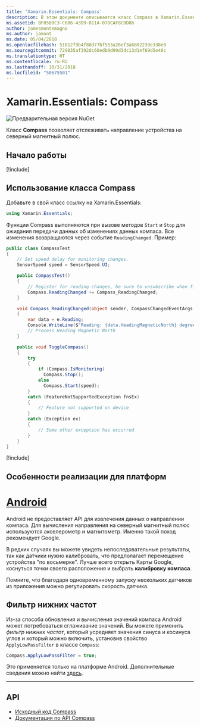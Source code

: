 ```yaml
---
title: 'Xamarin.Essentials: Compass'
description: В этом документе описывается класс Compass в Xamarin.Essentials, который позволяет отслеживать направление устройства на северный магнитный полюс.
ms.assetid: BF85B0C3-C686-43D9-811A-07DCAF8CDD86
author: jamesmontemagno
ms.author: jamont
ms.date: 05/04/2018
ms.openlocfilehash: 51812f9b4f88d77bf553a26ef3a6802239e338e0
ms.sourcegitcommit: 729035af392dc60edb9d99d3dc13d1ef69d5e46c
ms.translationtype: HT
ms.contentlocale: ru-RU
ms.lasthandoff: 10/31/2018
ms.locfileid: "50675501"
---
```

# <a name="xamarinessentials-compass"></a>Xamarin.Essentials: Compass

![Предварительная версия NuGet](~/media/shared/pre-release.png)

Класс **Compass** позволяет отслеживать направление устройства на северный магнитный полюс.

## <a name="get-started"></a>Начало работы

[!include[](~/essentials/includes/get-started.md)]

## <a name="using-compass"></a>Использование класса Compass

Добавьте в свой класс ссылку на Xamarin.Essentials:

```csharp
using Xamarin.Essentials;
```

Функции Compass выполняются при вызове методов `Start` и `Stop` для ожидания передачи данных об изменениях данных компаса. Все изменения возвращаются через событие `ReadingChanged`. Пример:

```csharp
public class CompassTest
{
    // Set speed delay for monitoring changes.
    SensorSpeed speed = SensorSpeed.UI;

    public CompassTest()
    {
        // Register for reading changes, be sure to unsubscribe when finished
        Compass.ReadingChanged += Compass_ReadingChanged;
    }

    void Compass_ReadingChanged(object sender, CompassChangedEventArgs e)
    {
        var data = e.Reading;
        Console.WriteLine($"Reading: {data.HeadingMagneticNorth} degrees");
        // Process Heading Magnetic North
    }

    public void ToggleCompass()
    {
        try
        {
            if (Compass.IsMonitoring)
              Compass.Stop();
            else
              Compass.Start(speed);
        }
        catch (FeatureNotSupportedException fnsEx)
        {
            // Feature not supported on device
        }
        catch (Exception ex)
        {
            // Some other exception has occurred
        }
    }
}
```

[!include[](~/essentials/includes/sensor-speed.md)]

## <a name="platform-implementation-specifics"></a>Особенности реализации для платформ

# <a name="androidtabandroid"></a>[Android](#tab/android)

Android не предоставляет API для извлечения данных о направлении компаса. Для вычисления направления на северный магнитный полюс используются акселерометр и магнитометр. Именно такой поход рекомендует Google.

В редких случаях вы можете увидеть непоследовательные результаты, так как датчики нужно калибровать, что предполагает перемещение устройства "по восьмерке". Лучше всего открыть Карты Google, коснуться точки своего расположения и выбрать **калибровку компаса**.

Помните, что благодаря одновременному запуску нескольких датчиков из приложения можно регулировать скорость датчика.

## <a name="low-pass-filter"></a>Фильтр нижних частот

Из-за способа обновления и вычисления значений компаса Android может потребоваться сглаживание значений. Вы можете применить _фильтр нижних частот_, который усредняет значения синуса и косинуса углов и который можно включить, установив свойство `ApplyLowPassFilter` в классе `Compass`:

```csharp
Compass.ApplyLowPassFilter = true;
```

Это применяется только на платформе Android. Дополнительные сведения можно найти [здесь](https://github.com/xamarin/Essentials/pull/354#issuecomment-405316860).

--------------

## <a name="api"></a>API

- [Исходный код Compass](https://github.com/xamarin/Essentials/tree/master/Xamarin.Essentials/Compass)
- [Документация по API Compass](xref:Xamarin.Essentials.Compass)

